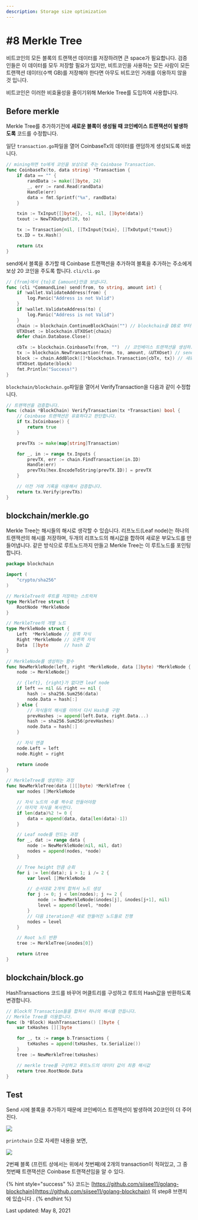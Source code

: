 ```yaml
---
description: Storage size optimization
---
```


# \#8 Merkle Tree

비트코인의 모든 블록의 트랜잭션 데이터를 저장하려면 큰 space가 필요합니다. 검증인들은 이 데이터를 모두 저장할 필요가 있지만, 비트코인을 사용하는 모든 사람이 모든 트랜잭션 데이터\(수백 GB\)를 저장해야 한다면 아무도 비트코인 거래를 이용하지 않을 것 입니다.

비트코인은 이러한 비효율성을 줄이기위해 Merkle Tree를 도입하여 사용합니다. 

## Before merkle

Merkle Tree를 추가하기전에 **새로운 블록이 생성될 때 코인베이스 트랜잭션이 발생하도록** 코드를 수정합니다.

일단 `transaction.go`파일을 열어 CoinbaseTx의 데이터를 랜덤하게 생성되도록 바꿉니다.

```go
// mining하면 to에게 코인을 보상으로 주는 Coinbase Transaction.
func CoinbaseTx(to, data string) *Transaction {
	if data == "" {
		randData := make([]byte, 24)
		_, err := rand.Read(randData)
		Handle(err)
		data = fmt.Sprintf("%x", randData)
	}

	txin := TxInput{[]byte{}, -1, nil, []byte(data)}
	txout := NewTXOutput(20, to)

	tx := Transaction{nil, []TxInput{txin}, []TxOutput{*txout}}
	tx.ID = tx.Hash()

	return &tx
}
```

send에서 블록을 추가할 때 Coinbase 트랜잭션을 추가하여 블록을 추가하는 주소에게 보상 20 코인을 주도록 합니다. `cli/cli.go`

```go
// {from}에서 {to}로 {amount}만큼 보냅니다.
func (cli *CommandLine) send(from, to string, amount int) {
	if !wallet.ValidateAddress(from) {
		log.Panic("Address is not Valid")
	}
	if !wallet.ValidateAddress(to) {
		log.Panic("Address is not Valid")
	}
	chain := blockchain.ContinueBlockChain("") // blockchain을 DB로 부터 받아온다.
	UTXOset := blockchain.UTXOSet{chain}
	defer chain.Database.Close()

	cbTx := blockchain.CoinbaseTx(from, "")  // 코인베이스 트랜잭션을 생성하고
	tx := blockchain.NewTransaction(from, to, amount, &UTXOset) // send 트랜잭션도 생성하여
	block := chain.AddBlock([]*blockchain.Transaction{cbTx, tx}) // 새로운 블록에 추가합니다.
	UTXOset.Update(block)
	fmt.Println("Success!")
}
```

`blockchain/blockchain.go`파일을 열어서 VerifyTransaction을 다음과 같이 수정합니다.

```go
// 트랜잭션을 검증합니다.
func (chain *BlockChain) VerifyTransaction(tx *Transaction) bool {
	// Coinbase 트랜잭션은 유효하다고 판단합니다.
	if tx.IsCoinbase() {
		return true
	}

	prevTXs := make(map[string]Transaction)

	for _, in := range tx.Inputs {
		prevTX, err := chain.FindTransaction(in.ID)
		Handle(err)
		prevTXs[hex.EncodeToString(prevTX.ID)] = prevTX
	}

	// 이전 거래 기록을 이용해서 검증합니다.
	return tx.Verify(prevTXs)
}
```

##  blockchain/merkle.go

Merkle Tree는 해시들의 해시로 생각할 수 있습니다. 리프노드\(Leaf node\)는 하나의 트랜잭션의 해시를 저장하며, 두개의 리프노드의 해시값을 합하여 새로운 부모노드를 만들어냅니다. 같은 방식으로 루트노드까지 만들고 Merkle Tree는 이 루트노드를 포인팅합니다.

```go
package blockchain

import (
	"crypto/sha256"
)

// MerkleTree의 루트를 저장하는 스트럭쳐
type MerkleTree struct {
	RootNode *MerkleNode
}

// MerkleTree의 개별 노드
type MerkleNode struct {
	Left  *MerkleNode // 왼쪽 자식
	Right *MerkleNode // 오른쪽 자식
	Data  []byte      // hash 값
}

// MerkleNode를 생성하는 함수
func NewMerkleNode(left, right *MerkleNode, data []byte) *MerkleNode {
	node := MerkleNode{}

	// {left}, {right}가 없다면 leaf node
	if left == nil && right == nil {
		hash := sha256.Sum256(data)
		node.Data = hash[:]
	} else {
		// 자식들의 해시를 이어서 다시 Hash를 구함
		prevHashes := append(left.Data, right.Data...)
		hash := sha256.Sum256(prevHashes)
		node.Data = hash[:]
	}

	// 자식 연결
	node.Left = left
	node.Right = right

	return &node
}

// MerkleTree를 생성하는 과정
func NewMerkleTree(data [][]byte) *MerkleTree {
	var nodes []MerkleNode

	// 자식 노드의 수를 짝수로 만들어야함
	// 마지막 자식을 복사한다.
	if len(data)%2 != 0 {
		data = append(data, data[len(data)-1])
	}

	// Leaf node를 만드는 과정
	for _, dat := range data {
		node := NewMerkleNode(nil, nil, dat)
		nodes = append(nodes, *node)
	}

	// Tree height 만큼 순회
	for i := len(data); i > 1; i /= 2 {
		var level []MerkleNode

		// 순서대로 2개씩 합쳐서 노드 생성
		for j := 0; j < len(nodes); j += 2 {
			node := NewMerkleNode(&nodes[j], &nodes[j+1], nil)
			level = append(level, *node)
		}
		// 다음 iteration은 새로 만들어진 노드들로 진행
		nodes = level
	}

	// Root 노드 반환
	tree := MerkleTree{&nodes[0]}

	return &tree
}
```

## blockchain/block.go

HashTransactions 코드를 바꾸어 머클트리를 구성하고 루트의 Hash값을 반환하도록 변경합니다.

```go
// Block의 Transaction들을 합쳐서 하나의 해시를 만듭니다.
// Merkle Tree를 이용합니다.
func (b *Block) HashTransactions() []byte {
	var txHashes [][]byte

	for _, tx := range b.Transactions {
		txHashes = append(txHashes, tx.Serialize())
	}
	tree := NewMerkleTree(txHashes)

	// merkle tree를 구성하고 루트노드의 데이터 값이 최종 해시값
	return tree.RootNode.Data
}
```

## Test

Send 시에 블록을 추가하기 때문에 코인베이스 트랜잭션이 발생하여 20코인이 더 주어진다.

![](../.gitbook/assets/image%20%2880%29.png)

`printchain` 으로 자세한 내용을 보면,

![](../.gitbook/assets/image%20%2883%29.png)

2번째 블록 \(프린트 상에서는 위에서 첫번째\)에 2개의 transaction이 적혀있고, 그 중 첫번째 트랜잭션은 Coinbase 트랜잭션임을 알 수 있다.





{% hint style="success" %}
코드는  [https://github.com/siisee11/golang-blockchain](https://github.com/siisee11/golang-blockchain) 의 step8 브랜치에 있습니다 . 
{% endhint %}



Last updated: May 8, 2021

